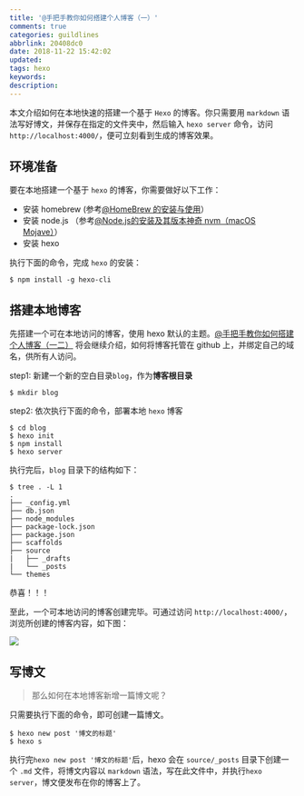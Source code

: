 ```yaml
---
title: '@手把手教你如何搭建个人博客（一）'
comments: true
categories: guildlines
abbrlink: 20408dc0
date: 2018-11-22 15:42:02
updated:
tags: hexo
keywords:
description:
---
```


本文介绍如何在本地快速的搭建一个基于 `Hexo` 的博客。你只需要用 `markdown` 语法写好博文，并保存在指定的文件夹中，然后输入 `hexo server` 命令，访问`http://localhost:4000/`，便可立刻看到生成的博客效果。

<!--more-->

## 环境准备

要在本地搭建一个基于 `hexo` 的博客，你需要做好以下工作：

- 安装 homebrew (参考[@HomeBrew 的安装与使用](mweblib://15164202663728)）
- 安装 node.js （参考[@Node.js的安装及其版本神奇 nvm（macOS Mojave）](mweblib://15428762003656)）
- 安装 hexo

执行下面的命令，完成 `hexo` 的安装：

```shell
$ npm install -g hexo-cli
```

## 搭建本地博客

先搭建一个可在本地访问的博客，使用 hexo 默认的主题。[@手把手教你如何搭建个人博客（一二）](http://www.seyvoue.com/posts/9c1bd3c3/) 将会继续介绍，如何将博客托管在 github 上，并绑定自己的域名，供所有人访问。

step1: 新建一个新的空白目录`blog`，作为**博客根目录**
```shell
$ mkdir blog
```
step2: 依次执行下面的命令，部署本地 `hexo` 博客
```shell
$ cd blog
$ hexo init
$ npm install
$ hexo server
```

执行完后，`blog` 目录下的结构如下：
```shell
$ tree . -L 1
.
├── _config.yml
├── db.json
├── node_modules
├── package-lock.json
├── package.json
├── scaffolds
├── source
|   ├── _drafts
|   └── _posts
└── themes
```

恭喜！！！

至此，一个可本地访问的博客创建完毕。可通过访问 `http://localhost:4000/`，浏览所创建的博客内容，如下图：

![](http://ipic-markdown.oss-cn-shanghai.aliyuncs.com/blog/2017-08-06-165048.jpg)

## 写博文

> 那么如何在本地博客新增一篇博文呢？

只需要执行下面的命令，即可创建一篇博文。

```shell
$ hexo new post '博文的标题'
$ hexo s
```

执行完`hexo new post '博文的标题'`后，hexo 会在 `source/_posts` 目录下创建一个 `.md` 文件，将博文内容以 `markdown` 语法，写在此文件中，并执行`hexo server`，博文便发布在你的博客上了。

